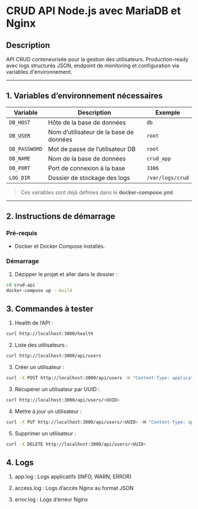 # CRUD API Node.js avec MariaDB et Nginx

## Description
API CRUD conteneurisée pour la gestion des utilisateurs. Production-ready avec logs structurés JSON, endpoint de monitoring et configuration via variables d'environnement.  

---

## 1. Variables d’environnement nécessaires

| Variable      | Description                                  | Exemple         |
|---------------|---------------------------------------------|----------------|
| `DB_HOST`     | Hôte de la base de données                  | `db`           |
| `DB_USER`     | Nom d’utilisateur de la base de données    | `root`         |
| `DB_PASSWORD` | Mot de passe de l’utilisateur DB            | `root`         |
| `DB_NAME`     | Nom de la base de données                   | `crud_app`     |
| `DB_PORT`     | Port de connexion à la base                 | `3306`         |
| `LOG_DIR`     | Dossier de stockage des logs                | `/var/logs/crud` |

> Ces variables sont déjà définies dans le **docker-compose.yml**.

---

## 2. Instructions de démarrage

### Pré-requis
- Docker et Docker Compose installés.

### Démarrage
1. Dézipper le projet et aller dans le dossier :  
```bash
cd crud-api
docker-compose up --build
```

## 3. Commandes à tester

1. Health de l’API :
```bash
curl http://localhost:3000/health
```

2. Liste des utilisateurs :
```bash
curl http://localhost:3000/api/users
```

3. Créer un utilisateur :
```bash
curl -X POST http://localhost:3000/api/users -H "Content-Type: application/json" -d '{"fullname":"Alice Dupont","study_level":"Master","age":25}'
```

3. Récupérer un utilisateur par UUID :
```bash
curl http://localhost:3000/api/users/<UUID>
```

4. Mettre à jour un utilisateur :
```bash
curl -X PUT http://localhost:3000/api/users/<UUID> -H "Content-Type: application/json" -d '{"fullname":"Alice Martin","study_level":"Doctorat","age":27}'
```

5. Supprimer un utilisateur :
```bash
curl -X DELETE http://localhost:3000/api/users/<UUID>
```

## 4. Logs

1. app.log       : Logs applicatifs (INFO, WARN, ERROR)

2. access.log    : Logs d’accès Nginx au format JSON

3. error.log     : Logs d’erreur Nginx
